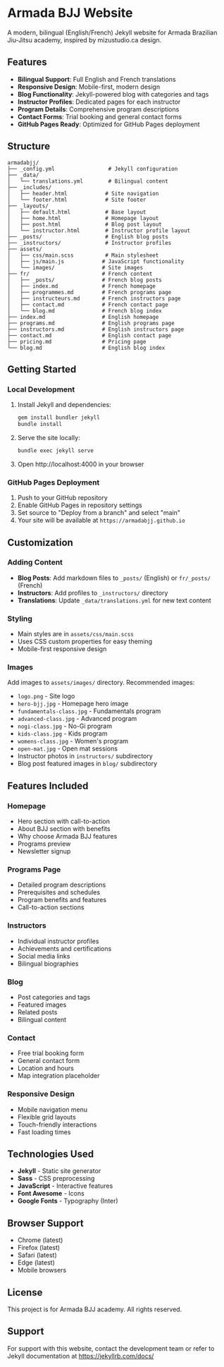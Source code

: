 # Armada BJJ Website

A modern, bilingual (English/French) Jekyll website for Armada Brazilian Jiu-Jitsu academy, inspired by mizustudio.ca design.

## Features

- **Bilingual Support**: Full English and French translations
- **Responsive Design**: Mobile-first, modern design
- **Blog Functionality**: Jekyll-powered blog with categories and tags
- **Instructor Profiles**: Dedicated pages for each instructor
- **Program Details**: Comprehensive program descriptions
- **Contact Forms**: Trial booking and general contact forms
- **GitHub Pages Ready**: Optimized for GitHub Pages deployment

## Structure

```
armadabjj/
├── _config.yml                 # Jekyll configuration
├── _data/
│   └── translations.yml        # Bilingual content
├── _includes/
│   ├── header.html            # Site navigation
│   └── footer.html            # Site footer
├── _layouts/
│   ├── default.html           # Base layout
│   ├── home.html              # Homepage layout
│   ├── post.html              # Blog post layout
│   └── instructor.html        # Instructor profile layout
├── _posts/                    # English blog posts
├── _instructors/              # Instructor profiles
├── assets/
│   ├── css/main.scss          # Main stylesheet
│   ├── js/main.js            # JavaScript functionality
│   └── images/               # Site images
├── fr/                       # French content
│   ├── _posts/               # French blog posts
│   ├── index.md              # French homepage
│   ├── programmes.md         # French programs page
│   ├── instructeurs.md       # French instructors page
│   ├── contact.md            # French contact page
│   └── blog.md               # French blog index
├── index.md                  # English homepage
├── programs.md               # English programs page
├── instructors.md            # English instructors page
├── contact.md                # English contact page
├── pricing.md                # Pricing page
└── blog.md                   # English blog index
```

## Getting Started

### Local Development

1. Install Jekyll and dependencies:
   ```bash
   gem install bundler jekyll
   bundle install
   ```

2. Serve the site locally:
   ```bash
   bundle exec jekyll serve
   ```

3. Open http://localhost:4000 in your browser

### GitHub Pages Deployment

1. Push to your GitHub repository
2. Enable GitHub Pages in repository settings
3. Set source to "Deploy from a branch" and select "main"
4. Your site will be available at `https://armadabjj.github.io`

## Customization

### Adding Content

- **Blog Posts**: Add markdown files to `_posts/` (English) or `fr/_posts/` (French)
- **Instructors**: Add profiles to `_instructors/` directory
- **Translations**: Update `_data/translations.yml` for new text content

### Styling

- Main styles are in `assets/css/main.scss`
- Uses CSS custom properties for easy theming
- Mobile-first responsive design

### Images

Add images to `assets/images/` directory. Recommended images:
- `logo.png` - Site logo
- `hero-bjj.jpg` - Homepage hero image
- `fundamentals-class.jpg` - Fundamentals program
- `advanced-class.jpg` - Advanced program
- `nogi-class.jpg` - No-Gi program
- `kids-class.jpg` - Kids program
- `womens-class.jpg` - Women's program
- `open-mat.jpg` - Open mat sessions
- Instructor photos in `instructors/` subdirectory
- Blog post featured images in `blog/` subdirectory

## Features Included

### Homepage
- Hero section with call-to-action
- About BJJ section with benefits
- Why choose Armada BJJ features
- Programs preview
- Newsletter signup

### Programs Page
- Detailed program descriptions
- Prerequisites and schedules
- Program benefits and features
- Call-to-action sections

### Instructors
- Individual instructor profiles
- Achievements and certifications
- Social media links
- Bilingual biographies

### Blog
- Post categories and tags
- Featured images
- Related posts
- Bilingual content

### Contact
- Free trial booking form
- General contact form
- Location and hours
- Map integration placeholder

### Responsive Design
- Mobile navigation menu
- Flexible grid layouts
- Touch-friendly interactions
- Fast loading times

## Technologies Used

- **Jekyll** - Static site generator
- **Sass** - CSS preprocessing
- **JavaScript** - Interactive features
- **Font Awesome** - Icons
- **Google Fonts** - Typography (Inter)

## Browser Support

- Chrome (latest)
- Firefox (latest)
- Safari (latest)
- Edge (latest)
- Mobile browsers

## License

This project is for Armada BJJ academy. All rights reserved.

## Support

For support with this website, contact the development team or refer to Jekyll documentation at https://jekyllrb.com/docs/
